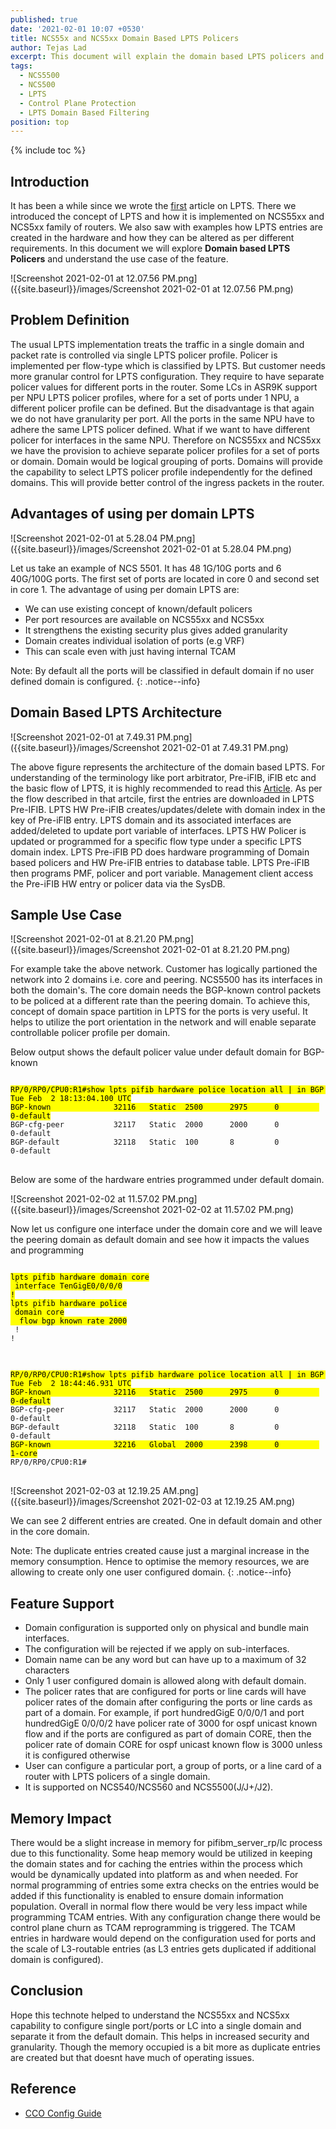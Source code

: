 ```yaml
---
published: true
date: '2021-02-01 10:07 +0530'
title: NCS55x and NCS5xx Domain Based LPTS Policers
author: Tejas Lad
excerpt: This document will explain the domain based LPTS policers and its use cases
tags:
  - NCS5500
  - NCS500
  - LPTS
  - Control Plane Protection
  - LPTS Domain Based Filtering
position: top
---
```

{% include toc %}

## Introduction

It has been a while since we wrote the [first](https://xrdocs.io/ncs5500/tutorials/introduction-to-ncs55xx-and-ncs5xx-lpts/ "first") article on LPTS. There we introduced the concept of LPTS and how it is implemented on NCS55xx and NCS5xx family of routers. We also saw with examples how LPTS entries are created in the hardware and how they can be altered as per different requirements. In this document we will explore **Domain based LPTS Policers** and understand the use case of the feature.

![Screenshot 2021-02-01 at 12.07.56 PM.png]({{site.baseurl}}/images/Screenshot 2021-02-01 at 12.07.56 PM.png)

## Problem Definition

The usual LPTS implementation treats the traffic in a single domain and packet rate is controlled via single LPTS policer profile. Policer is implemented per flow-type which is classified by LPTS. But customer needs more granular control for LPTS configuration. They require to have separate policer values for different ports in the router. Some LCs in ASR9K support per NPU LPTS policer profiles, where for a set of ports under 1 NPU, a different policer profile can be defined. But the disadvantage is that again we do not have granularity per port. All the ports in the same NPU have to adhere the same LPTS policer defined. What if we want to have different policer for interfaces in the same NPU. Therefore on NCS55xx and NCS5xx we have the provision to achieve separate policer profiles for a set of ports or domain. Domain would be logical grouping of ports. Domains will provide the capability to select LPTS policer profile independently for the defined domains. This will provide better control of the ingress packets in the router.

## Advantages of using per domain LPTS 

![Screenshot 2021-02-01 at 5.28.04 PM.png]({{site.baseurl}}/images/Screenshot 2021-02-01 at 5.28.04 PM.png)

Let us take an example of NCS 5501. It has 48 1G/10G ports and 6 40G/100G ports. The first set of ports are located in core 0 and second set in core 1. The advantage of using per domain LPTS are:    
  - We can use existing concept of known/default policers
  - Per port resources are available on NCS55xx and NCS5xx 
  - It strengthens the existing security plus gives added granularity
  - Domain creates individual isolation of ports (e.g VRF)
  - This can scale even with just having internal TCAM
 
Note: By default all the ports will be classified in default domain if no user defined domain is configured. 
{: .notice--info}


## Domain Based LPTS Architecture
 
![Screenshot 2021-02-01 at 7.49.31 PM.png]({{site.baseurl}}/images/Screenshot 2021-02-01 at 7.49.31 PM.png)
 
The above figure represents the architecture of the domain based LPTS. For understanding of the terminology like port arbitrator, Pre-iFIB, iFIB etc and the basic flow of LPTS, it is highly recommended to read this [Article](https://xrdocs.io/ncs5500/tutorials/introduction-to-ncs55xx-and-ncs5xx-lpts/ "article"). As per the flow described in that artcile, first the entries are downloaded in LPTS Pre-IFIB. LPTS HW Pre-iFIB creates/updates/delete with domain index in the key of Pre-iFIB entry. LPTS domain and its associated interfaces are added/deleted to update port variable of interfaces. LPTS HW Policer is updated or programmed for a specific flow type under a specific LPTS domain index. LPTS Pre-iFIB PD does hardware programming of Domain based policers and HW Pre-iFIB entries to database table. LPTS Pre-iFIB then programs PMF, policer and port variable. Management client access the Pre-iFIB HW entry or policer data via the SysDB.


## Sample Use Case

![Screenshot 2021-02-01 at 8.21.20 PM.png]({{site.baseurl}}/images/Screenshot 2021-02-01 at 8.21.20 PM.png)

For example take the above network. Customer has logically partioned the network into 2 domains i.e. core and peering. NCS5500 has its interfaces in both the domain's.  The core domain needs the BGP-known control packets to be policed at a different rate than the peering domain. To achieve this, concept of domain space partition in LPTS for the ports is very useful. It helps to utilize the port orientation in the network and will enable separate controllable policer profile per domain. 

Below output shows the default policer value under default domain for BGP-known

<div class="highlighter-rouge">
<pre class="highlight">
<code>
<mark>RP/0/RP0/CPU0:R1#show lpts pifib hardware police location all | in BGP 
Tue Feb  2 18:13:04.100 UTC
BGP-known              32116   Static  2500      2975      0         0-default</mark>
BGP-cfg-peer           32117   Static  2000      2000      0         0-default
BGP-default            32118   Static  100       8         0         0-default
</code>
</pre>
</div>

Below are some of the hardware entries programmed under default domain.

![Screenshot 2021-02-02 at 11.57.02 PM.png]({{site.baseurl}}/images/Screenshot 2021-02-02 at 11.57.02 PM.png)

Now let us configure one interface under the domain core and we will leave the peering domain as default domain and see how it impacts the values and programming

<div class="highlighter-rouge">
<pre class="highlight">
<code>
<mark>lpts pifib hardware domain core
 interface TenGigE0/0/0/0
!
lpts pifib hardware police
 domain core
  flow bgp known rate 2000</mark>
 !
!
</code>
</pre>
</div>


<div class="highlighter-rouge">
<pre class="highlight">
<code>
<mark>RP/0/RP0/CPU0:R1#show lpts pifib hardware police location all | in BGP           
Tue Feb  2 18:44:46.931 UTC
BGP-known              32116   Static  2500      2975      0         0-default</mark>
BGP-cfg-peer           32117   Static  2000      2000      0         0-default
BGP-default            32118   Static  100       8         0         0-default
<mark>BGP-known              32216   Global  2000      2398      0         1-core</mark>
RP/0/RP0/CPU0:R1#
</code>
</pre>
</div>

![Screenshot 2021-02-03 at 12.19.25 AM.png]({{site.baseurl}}/images/Screenshot 2021-02-03 at 12.19.25 AM.png)

We can see 2 different entries are created. One in default domain and other in the core domain.

Note: The duplicate entries created cause just a marginal increase in the memory consumption. Hence to optimise the memory resources, we are allowing to create only one user configured domain.
{: .notice--info}


## Feature Support

- Domain configuration is supported only on physical and bundle main interfaces.
- The configuration will be rejected if we apply on sub-interfaces.
- Domain name can be any word but can have up to a maximum of 32 characters
- Only 1 user configured domain is allowed along with default domain.
- The policer rates that are configured for ports or line cards will have policer rates of the domain after configuring the ports or line cards as part of a domain. For example, if port hundredGigE 0/0/0/1 and port hundredGigE 0/0/0/2 have policer rate of 3000 for ospf unicast known flow and if the ports are configured as part of domain CORE, then the policer rate of domain CORE for ospf unicast known flow is 3000 unless it is configured otherwise
- User can configure a particular port, a group of ports, or a line card of a router with LPTS policers of a single domain.
- It is supported on NCS540/NCS560 and NCS5500(J/J+/J2).

## Memory Impact

There would be a slight increase in memory for pifibm_server_rp/lc process due to this functionality. Some heap memory would be utilized in keeping the domain states and for caching the entries within the process which would be dynamically updated into platform as and when needed. 
For normal programming of entries some extra checks on the entries would be added if this functionality is enabled to ensure domain information population. Overall in normal flow there would be very less impact while programming TCAM entries. With any configuration change there would be control plane churn as TCAM reprogramming is triggered. The TCAM entries in hardware would depend on the configuration used for ports and the scale of L3-routable entries (as L3 entries gets duplicated if additional domain is configured). 

## Conclusion

Hope this technote helped to understand the NCS55xx and NCS5xx capability to configure single port/ports or LC into a single domain and separate it from the default domain. This helps in increased security and granularity. Though the memory occupied is a bit more as duplicate entries are created but that doesnt have much of operating issues. 
 
## Reference

- [CCO Config Guide](https://www.cisco.com/c/en/us/td/docs/iosxr/ncs5500/ip-addresses/62x/b-ip-addresses-configuration-guide-ncs5500-62x/b-ipaddr-cg-ncs5500-62x_chapter_0111.html#Cisco_Concept.dita_201aa6d6-27c3-4c40-b53e-35dd7d4c0912)

